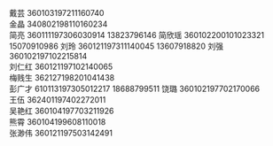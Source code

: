 
戴芸    360103197211160740      
金晶    340802198110160234      
简亮    360111197306030914  13823796146 
简欣瑶   360102200101023321  15070910986 
刘玲    360121197311140045  13607918820 
刘强    360102197102215814      
刘仁红   360121197102140065      
梅贱生   362127198201041438      
彭广才   610113197305012217  18688799511 
饶璐    360102197702170066      
王伍    362401197402272011      
吴艳红   360104197703211926      
熊霄    360104199608110018      
张渺伟   360121197503142491     